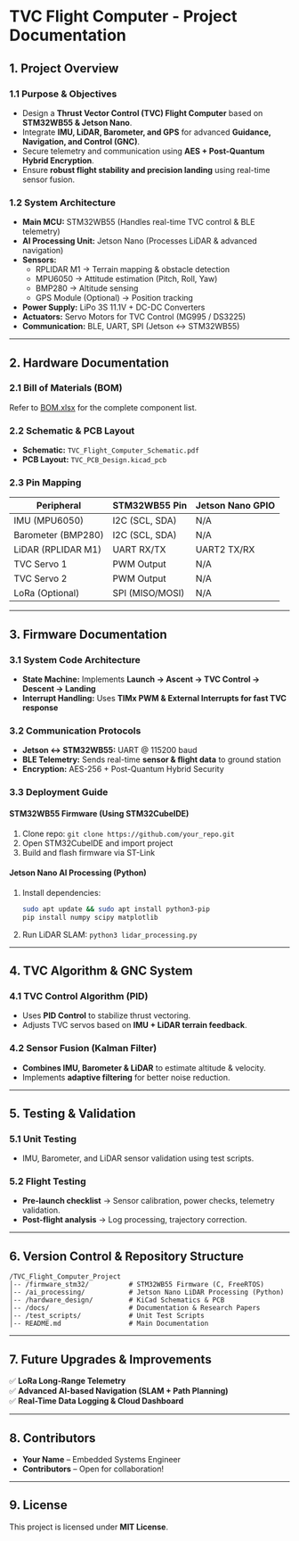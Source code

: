 # TVC Flight Computer - Project Documentation

## 1. Project Overview
### 1.1 Purpose & Objectives
- Design a **Thrust Vector Control (TVC) Flight Computer** based on **STM32WB55 & Jetson Nano**.
- Integrate **IMU, LiDAR, Barometer, and GPS** for advanced **Guidance, Navigation, and Control (GNC)**.
- Secure telemetry and communication using **AES + Post-Quantum Hybrid Encryption**.
- Ensure **robust flight stability and precision landing** using real-time sensor fusion.

### 1.2 System Architecture
- **Main MCU:** STM32WB55 (Handles real-time TVC control & BLE telemetry)
- **AI Processing Unit:** Jetson Nano (Processes LiDAR & advanced navigation)
- **Sensors:**
  - RPLIDAR M1 → Terrain mapping & obstacle detection
  - MPU6050 → Attitude estimation (Pitch, Roll, Yaw)
  - BMP280 → Altitude sensing
  - GPS Module (Optional) → Position tracking
- **Power Supply:** LiPo 3S 11.1V + DC-DC Converters
- **Actuators:** Servo Motors for TVC Control (MG995 / DS3225)
- **Communication:** BLE, UART, SPI (Jetson ↔ STM32WB55)

---

## 2. Hardware Documentation
### 2.1 Bill of Materials (BOM)
Refer to [BOM.xlsx](BOM.xlsx) for the complete component list.

### 2.2 Schematic & PCB Layout
- **Schematic:** `TVC_Flight_Computer_Schematic.pdf`
- **PCB Layout:** `TVC_PCB_Design.kicad_pcb`

### 2.3 Pin Mapping
| Peripheral       | STM32WB55 Pin  | Jetson Nano GPIO |
|-----------------|---------------|------------------|
| IMU (MPU6050)   | I2C (SCL, SDA) | N/A              |
| Barometer (BMP280) | I2C (SCL, SDA) | N/A              |
| LiDAR (RPLIDAR M1) | UART RX/TX    | UART2 TX/RX      |
| TVC Servo 1     | PWM Output    | N/A              |
| TVC Servo 2     | PWM Output    | N/A              |
| LoRa (Optional) | SPI (MISO/MOSI) | N/A              |

---

## 3. Firmware Documentation
### 3.1 System Code Architecture
- **State Machine:** Implements **Launch → Ascent → TVC Control → Descent → Landing**
- **Interrupt Handling:** Uses **TIMx PWM & External Interrupts for fast TVC response**

### 3.2 Communication Protocols
- **Jetson ↔ STM32WB55:** UART @ 115200 baud
- **BLE Telemetry:** Sends real-time **sensor & flight data** to ground station
- **Encryption:** AES-256 + Post-Quantum Hybrid Security

### 3.3 Deployment Guide
#### **STM32WB55 Firmware (Using STM32CubeIDE)**
1. Clone repo: `git clone https://github.com/your_repo.git`
2. Open STM32CubeIDE and import project
3. Build and flash firmware via ST-Link

#### **Jetson Nano AI Processing (Python)**
1. Install dependencies:  
   ```bash
   sudo apt update && sudo apt install python3-pip
   pip install numpy scipy matplotlib
   ```
2. Run LiDAR SLAM: `python3 lidar_processing.py`

---

## 4. TVC Algorithm & GNC System
### 4.1 TVC Control Algorithm (PID)
- Uses **PID Control** to stabilize thrust vectoring.
- Adjusts TVC servos based on **IMU + LiDAR terrain feedback**.

### 4.2 Sensor Fusion (Kalman Filter)
- **Combines IMU, Barometer & LiDAR** to estimate altitude & velocity.
- Implements **adaptive filtering** for better noise reduction.

---

## 5. Testing & Validation
### 5.1 Unit Testing
- IMU, Barometer, and LiDAR sensor validation using test scripts.

### 5.2 Flight Testing
- **Pre-launch checklist** → Sensor calibration, power checks, telemetry validation.
- **Post-flight analysis** → Log processing, trajectory correction.

---

## 6. Version Control & Repository Structure
```
/TVC_Flight_Computer_Project
│-- /firmware_stm32/          # STM32WB55 Firmware (C, FreeRTOS)
│-- /ai_processing/           # Jetson Nano LiDAR Processing (Python)
│-- /hardware_design/         # KiCad Schematics & PCB
│-- /docs/                    # Documentation & Research Papers
│-- /test_scripts/            # Unit Test Scripts
│-- README.md                 # Main Documentation
```

---

## 7. Future Upgrades & Improvements
✅ **LoRa Long-Range Telemetry**  
✅ **Advanced AI-based Navigation (SLAM + Path Planning)**  
✅ **Real-Time Data Logging & Cloud Dashboard**  

---

## 8. Contributors
- **Your Name** – Embedded Systems Engineer  
- **Contributors** – Open for collaboration!  

---

## 9. License
This project is licensed under **MIT License**.
